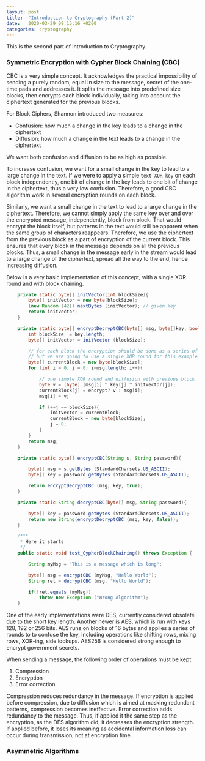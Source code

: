 ```yaml
---
layout: post
title:  "Introduction to Cryptography (Part 2)"
date:   2020-03-29 09:15:16 +0200
categories: cryptography
---
```

This is the second part of Introduction to Cryptography. 

### Symmetric Encryption with Cypher Block Chaining (CBC)

CBC is a very simple concept. It acknowledges the practical impossibility of sending a purely random, equal in size to the message, secret of the one-time pads and addresses it. It splits the message into predefined size blocks, then encrypts each block individually, taking into account the ciphertext generated for the previous blocks. 

For Block Ciphers, Shannon introduced two measures:

- Confusion: how much a change in the key leads to a change in the ciphertext
- Diffusion: how much a change in the text leads to a change in the ciphertext

We want both confusion and diffusion to be as high as possible.

To increase confusion, we want for a small change in the key to lead to a large change in the text. 
If we were to apply a simple `text XOR key` on each block independently, one bit of change in the key leads to one bit of change in the ciphertext, thus a very low confusion. Therefore, a good CBC algorithm work in several encryption rounds on each block.

Similarly, we want a small change in the text to lead to a large change in the ciphertext. Therefore, we cannot simply apply the same key over and over the encrypted message, independently, block from block. That would encrypt the block itself, but patterns in the text would still be apparent when the same group of characters reappears. Therefore, we use the ciphertext from the previous block as a part of encryption of the current block. This ensures that every block in the message depends on all the previous blocks. Thus, a small change in the message early in the stream would lead to a large change of the ciphertext, spread all the way to the end, hence increasing diffusion.

Below is a very basic implementation of this concept, with a single XOR round and with block chaining.

```java
    private static byte[] initVector(int blockSize){
        byte[] initVector = new byte[blockSize];
        (new Random (42)).nextBytes (initVector); // given key
        return initVector;
    }

    private static byte[] encryptDecryptCBC(byte[] msg, byte[]key, boolean encrypt){
        int blockSize  = key.length;
        byte[] initVector = initVector (blockSize);

        // for each block the encryption should be done as a series of rounds,
        // but we are going to use a single XOR round for this example
        byte[] currentBlock = new byte[blockSize];
        for (int i = 0, j = 0; i<msg.length; i++){

            // one simple XOR round and diffusion with previous block
            byte v = (byte) (msg[i] ^ key[j] ^ initVector[j]);
            currentBlock[j] = encrypt? v : msg[i];
            msg[i] = v;

            if (++j == blockSize){
                initVector = currentBlock;
                currentBlock = new byte[blockSize];
                j = 0;
            }
        }
        return msg;
    }

    private static byte[] encryptCBC(String s, String password){

        byte[] msg = s.getBytes (StandardCharsets.US_ASCII);
        byte[] key = password.getBytes (StandardCharsets.US_ASCII);

        return encryptDecryptCBC (msg, key, true);
    }

    private static String decryptCBC(byte[] msg, String password){

        byte[] key = password.getBytes (StandardCharsets.US_ASCII);
        return new String(encryptDecryptCBC (msg, key, false));
    }

    /***
     * Here it starts
     */
    public static void test_CypherBlockChaining() throws Exception {

        String myMsg = "This is a message which is long";

        byte[] msg = encryptCBC (myMsg, "Hello World");
        String ret = decryptCBC (msg, "Hello World");

        if(!ret.equals (myMsg))
            throw new Exception ("Wrong Algorithm");
    }
```

One of the early implementations were DES, currently considered obsolete due to the short key length. Another newer is AES, which is run with keys 128, 192 or 256 bits. AES runs on blocks of 16 bytes and applies a series of rounds to to confuse the key, including operations like shifting rows, mixing rows, XOR-ing, side lookups. AES256 is considered strong enough to encrypt government secrets.

When sending a message, the following order of operations must be kept:

1. Compression
2. Encryption
3. Error correction

Compression reduces redundancy in the message. If encryption is applied before compression, due to diffusion which is aimed at masking redundant patterns, compression becomes ineffective. Error correction adds redundancy to the message. Thus, if applied it the same step as the encryption, as the DES algorithm did, it decreases the encryption strength. If applied before, it loses its meaning as accidental information loss can occur during transmission, not at encryption time.

### Asymmetric Algorithms